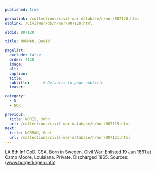 ```yaml
---
published: true

permalink: /collections/civil-war-database/n/nor/007120.html
oldlink: /CivilWar/db/n/nor/007120.html

oldid: 007120

title: NORMAN, David

pagelist:
  exclude: false
  order: 7120
  image: 
  alt:
  caption:
  title:
  subtitle:      # Defaults to page subtitle
  teaser:

category: 
  - N 
  - NOR

previous:
  title: NORIS, John
  url: /collections/civil-war-database/n/nor/007119.html  
next:
  title: NORMAN, Gust
  url: /collections/civil-war-database/n/nor/007121.html   
---
```

LA 8th Inf CoD. CSA. Born in Sweden. Civil War: Enlisted 19 Jun 1861 at Camp Moore, Louisiana. Private. Discharged 1865. Sources: (www.borgerkrigen.info)